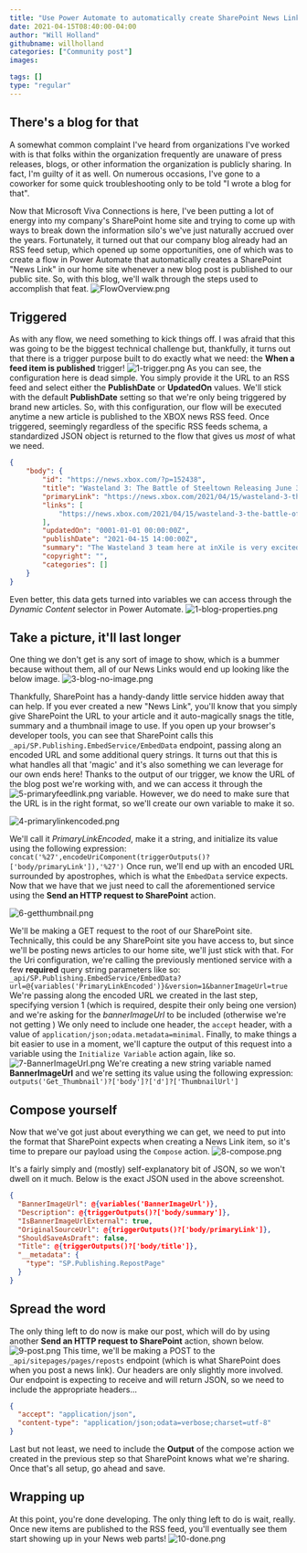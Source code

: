 ```yaml
---
title: "Use Power Automate to automatically create SharePoint News Links from an RSS feed"
date: 2021-04-15T08:40:00-04:00
author: "Will Holland"
githubname: willholland
categories: ["Community post"]
images:

tags: []
type: "regular"
---
```


## There's a blog for that 

A somewhat common complaint I've heard from organizations I've worked
with is that folks within the organization frequently are unaware of
press releases, blogs, or other information the organization is publicly
sharing. In fact, I'm guilty of it as well. On numerous occasions,
I've gone to a coworker for some quick troubleshooting only to be told
\"I wrote a blog for that\".


Now that Microsoft Viva Connections is here, I've been putting a lot of
energy into my company's SharePoint home site and trying to come up
with ways to break down the information silo's we've just naturally
accrued over the years.
Fortunately, it turned out that our company blog already had an RSS feed
setup, which opened up some opportunities, one of which was to create a
flow in Power Automate that automatically creates a SharePoint "News
Link" in our home site whenever a new blog post is published to our
public site.
So, with this blog, we'll walk through the steps used to accomplish
that feat.
![FlowOverview.png](images/FlowOverview.png)

## Triggered 

As with any flow, we need something to kick things off. I was afraid
that this was going to be the biggest technical challenge but,
thankfully, it turns out that there is a trigger purpose built to do
exactly what we need: the **When a feed item is published** trigger!
![1-trigger.png](images/1-trigger.png)
As you can see, the configuration here is dead simple. You simply
provide it the URL to an RSS feed and select either the **PublishDate**
or **UpdatedOn** values. We'll stick with the default **PublishDate**
setting so that we're only being triggered by brand new articles.
So, with this configuration, our flow will be executed anytime a new
article is published to the XBOX news RSS feed.
Once triggered, seemingly regardless of the specific RSS feeds schema, a
standardized JSON object is returned to the flow that gives us *most* of
what we need.

``` JSON
{
    "body": {
        "id": "https://news.xbox.com/?p=152438",
        "title": "Wasteland 3: The Battle of Steeltown Releasing June 3 ",
        "primaryLink": "https://news.xbox.com/2021/04/15/wasteland-3-the-battle-of-steeltown-releasing-june-3/",
        "links": [
            "https://news.xbox.com/2021/04/15/wasteland-3-the-battle-of-steeltown-releasing-june-3/"
        ],
        "updatedOn": "0001-01-01 00:00:00Z",
        "publishDate": "2021-04-15 14:00:00Z",
        "summary": "The Wasteland 3 team here at inXile is very excited to announce the first narrative expansion for Wasteland 3: The Battle of Steeltown will be releasing June 3. Since the game’s launch last August, we’ve been working on adding new features, quality of life changes, and fixing bugs and improving game stability and performance. But [&#8230;]",
        "copyright": "",
        "categories": []
    }
}
```

Even better, this data gets turned into variables we can access through
the *Dynamic Content* selector in Power Automate.
![1-blog-properties.png](images/1-blog-properties.png)

## Take a picture, it'll last longer 

One thing we don't get is any sort of image to show, which is a bummer
because without them, all of our News Links would end up looking like
the below image.
![3-blog-no-image.png](images/3-blog-no-image.png)

Thankfully, SharePoint has a handy-dandy little service hidden away that
can help.
If you ever created a new \"News Link\", you'll know that you simply
give SharePoint the URL to your article and it auto-magically snags the
title, summary and a thumbnail image to use. If you open up your
browser's developer tools, you can see that SharePoint calls this
`_api/SP.Publishing.EmbedService/EmbedData` endpoint, passing along an
encoded URL and some additional query strings. It turns out that this is
what handles all that 'magic' and it's also something we can leverage
for our own ends here!
Thanks to the output of our trigger, we know the URL of the blog post
we're working with, and we can access it through the
![5-primaryfeedlink.png](images/5-primaryfeedlink.png) variable. However, we do need to make sure that
the URL is in the right format, so we'll create our own variable to
make it so.

![4-primarylinkencoded.png](images/4-primarylinkencoded.png)

We'll call it *PrimaryLinkEncoded*, make it a string, and initialize
its value using the following expression:
`concat('%27',encodeUriComponent(triggerOutputs()?['body/primaryLink']),'%27')`
Once run, we'll end up with an encoded URL surrounded by apostrophes,
which is what the `EmbedData` service expects.
Now that we have that we just need to call the aforementioned service
using the **Send an HTTP request to SharePoint** action.

![6-getthumbnail.png](images/6-getthumbnail.png)


We'll be making a GET request to the root of our SharePoint site.
Technically, this could be any SharePoint site you have access to, but
since we'll be posting news articles to our home site, we'll just
stick with that.
For the Uri configuration, we're calling the previously mentioned
service with a few **required** query string parameters like so:
`_api/SP.Publishing.EmbedService/EmbedData?url=@{variables('PrimaryLinkEncoded')}&version=1&bannerImageUrl=true`
We're passing along the encoded URL we created in the last step,
specifying version 1 (which is required, despite their only being one
version) and we're asking for the *bannerImageUrl* to be included
(otherwise we're not getting )
We only need to include one header, the `accept` header, with a value of
`application/json;odata.metadata=minimal`.
Finally, to make things a bit easier to use in a moment, we'll capture
the output of this request into a variable using the
`Initialize Variable` action again, like so.
![7-BannerImageUrl.png](images/7-BannerImageUrl.png)
We're creating a new string variable named **BannerImageUrl** and
we're setting its value using the following expression:
`outputs('Get_Thumbnail')?['body']?['d']?['ThumbnailUrl']`

## Compose yourself 

Now that we've got just about everything we can get, we need to put
into the format that SharePoint expects when creating a News Link item,
so it's time to prepare our payload using the `Compose` action.
![8-compose.png](images/8-compose.png)

It's a fairly simply and (mostly) self-explanatory bit of JSON, so we
won't dwell on it much. Below is the exact JSON used in the above
screenshot.

``` JSON
{
  "BannerImageUrl": @{variables('BannerImageUrl')},
  "Description": @{triggerOutputs()?['body/summary']},
  "IsBannerImageUrlExternal": true,
  "OriginalSourceUrl": @{triggerOutputs()?['body/primaryLink']},
  "ShouldSaveAsDraft": false,
  "Title": @{triggerOutputs()?['body/title']},
  "__metadata": {
    "type": "SP.Publishing.RepostPage"
  }
}
```

## Spread the word 

The only thing left to do now is make our post, which will do by using
another **Send an HTTP request to SharePoint** action, shown below.
![9-post.png](images/9-post.png)
This time, we'll be making a POST to the `_api/sitepages/pages/reposts`
endpoint (which is what SharePoint does when you post a news link).
Our headers are only slightly more involved. Our endpoint is expecting
to receive and will return JSON, so we need to include the appropriate
headers\...

``` JSON
{
  "accept": "application/json",
  "content-type": "application/json;odata=verbose;charset=utf-8"
}
```

Last but not least, we need to include the **Output** of the compose
action we created in the previous step so that SharePoint knows what
we're sharing.
Once that's all setup, go ahead and save.

## Wrapping up 

At this point, you're done developing. The only thing left to do is
wait, really. Once new items are published to the RSS feed, you'll
eventually see them start showing up in your News web parts!
![10-done.png](images/10-done.png)

